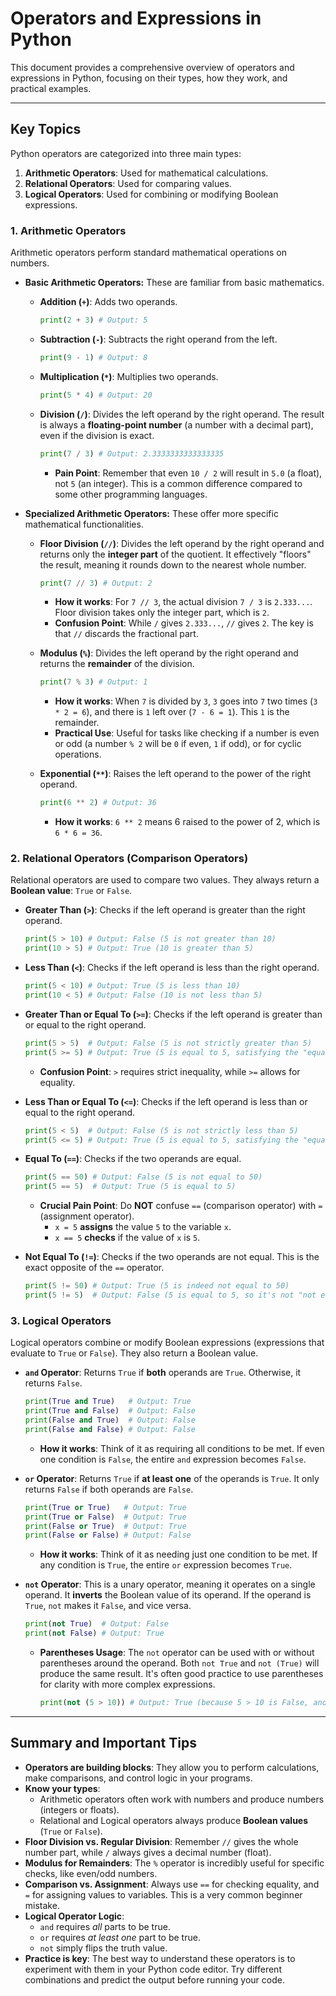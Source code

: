 # Operators and Expressions in Python

This document provides a comprehensive overview of operators and expressions in Python, focusing on their types, how they work, and practical examples.

---

## Key Topics

Python operators are categorized into three main types:
1.  **Arithmetic Operators**: Used for mathematical calculations.
2.  **Relational Operators**: Used for comparing values.
3.  **Logical Operators**: Used for combining or modifying Boolean expressions.

### 1. Arithmetic Operators

Arithmetic operators perform standard mathematical operations on numbers.

*   **Basic Arithmetic Operators:** These are familiar from basic mathematics.
    *   **Addition (`+`)**: Adds two operands.
        ```python
        print(2 + 3) # Output: 5
        ```
    *   **Subtraction (`-`)**: Subtracts the right operand from the left.
        ```python
        print(9 - 1) # Output: 8
        ```
    *   **Multiplication (`*`)**: Multiplies two operands.
        ```python
        print(5 * 4) # Output: 20
        ```
    *   **Division (`/`)**: Divides the left operand by the right operand. The result is always a **floating-point number** (a number with a decimal part), even if the division is exact.
        ```python
        print(7 / 3) # Output: 2.3333333333333335
        ```
        *   **Pain Point**: Remember that even `10 / 2` will result in `5.0` (a float), not `5` (an integer). This is a common difference compared to some other programming languages.

*   **Specialized Arithmetic Operators:** These offer more specific mathematical functionalities.
    *   **Floor Division (`//`)**: Divides the left operand by the right operand and returns only the **integer part** of the quotient. It effectively "floors" the result, meaning it rounds down to the nearest whole number.
        ```python
        print(7 // 3) # Output: 2
        ```
        *   **How it works**: For `7 // 3`, the actual division `7 / 3` is `2.333...`. Floor division takes only the integer part, which is `2`.
        *   **Confusion Point**: While `/` gives `2.333...`, `//` gives `2`. The key is that `//` discards the fractional part.

    *   **Modulus (`%`)**: Divides the left operand by the right operand and returns the **remainder** of the division.
        ```python
        print(7 % 3) # Output: 1
        ```
        *   **How it works**: When `7` is divided by `3`, `3` goes into `7` two times (`3 * 2 = 6`), and there is `1` left over (`7 - 6 = 1`). This `1` is the remainder.
        *   **Practical Use**: Useful for tasks like checking if a number is even or odd (a number `% 2` will be `0` if even, `1` if odd), or for cyclic operations.

    *   **Exponential (`**`)**: Raises the left operand to the power of the right operand.
        ```python
        print(6 ** 2) # Output: 36
        ```
        *   **How it works**: `6 ** 2` means 6 raised to the power of 2, which is `6 * 6 = 36`.

### 2. Relational Operators (Comparison Operators)

Relational operators are used to compare two values. They always return a **Boolean value**: `True` or `False`.

*   **Greater Than (`>`)**: Checks if the left operand is greater than the right operand.
    ```python
    print(5 > 10) # Output: False (5 is not greater than 10)
    print(10 > 5) # Output: True (10 is greater than 5)
    ```

*   **Less Than (`<`)**: Checks if the left operand is less than the right operand.
    ```python
    print(5 < 10) # Output: True (5 is less than 10)
    print(10 < 5) # Output: False (10 is not less than 5)
    ```

*   **Greater Than or Equal To (`>=`)**: Checks if the left operand is greater than or equal to the right operand.
    ```python
    print(5 > 5)  # Output: False (5 is not strictly greater than 5)
    print(5 >= 5) # Output: True (5 is equal to 5, satisfying the "equal to" part)
    ```
    *   **Confusion Point**: `>` requires strict inequality, while `>=` allows for equality.

*   **Less Than or Equal To (`<=`)**: Checks if the left operand is less than or equal to the right operand.
    ```python
    print(5 < 5)  # Output: False (5 is not strictly less than 5)
    print(5 <= 5) # Output: True (5 is equal to 5, satisfying the "equal to" part)
    ```

*   **Equal To (`==`)**: Checks if the two operands are equal.
    ```python
    print(5 == 50) # Output: False (5 is not equal to 50)
    print(5 == 5)  # Output: True (5 is equal to 5)
    ```
    *   **Crucial Pain Point**: Do **NOT** confuse `==` (comparison operator) with `=` (assignment operator).
        *   `x = 5` **assigns** the value `5` to the variable `x`.
        *   `x == 5` **checks** if the value of `x` is `5`.

*   **Not Equal To (`!=`)**: Checks if the two operands are not equal. This is the exact opposite of the `==` operator.
    ```python
    print(5 != 50) # Output: True (5 is indeed not equal to 50)
    print(5 != 5)  # Output: False (5 is equal to 5, so it's not "not equal to")
    ```

### 3. Logical Operators

Logical operators combine or modify Boolean expressions (expressions that evaluate to `True` or `False`). They also return a Boolean value.

*   **`and` Operator**: Returns `True` if **both** operands are `True`. Otherwise, it returns `False`.
    ```python
    print(True and True)   # Output: True
    print(True and False)  # Output: False
    print(False and True)  # Output: False
    print(False and False) # Output: False
    ```
    *   **How it works**: Think of it as requiring all conditions to be met. If even one condition is `False`, the entire `and` expression becomes `False`.

*   **`or` Operator**: Returns `True` if **at least one** of the operands is `True`. It only returns `False` if both operands are `False`.
    ```python
    print(True or True)   # Output: True
    print(True or False)  # Output: True
    print(False or True)  # Output: True
    print(False or False) # Output: False
    ```
    *   **How it works**: Think of it as needing just one condition to be met. If any condition is `True`, the entire `or` expression becomes `True`.

*   **`not` Operator**: This is a unary operator, meaning it operates on a single operand. It **inverts** the Boolean value of its operand. If the operand is `True`, `not` makes it `False`, and vice versa.
    ```python
    print(not True)  # Output: False
    print(not False) # Output: True
    ```
    *   **Parentheses Usage**: The `not` operator can be used with or without parentheses around the operand. Both `not True` and `not (True)` will produce the same result. It's often good practice to use parentheses for clarity with more complex expressions.
        ```python
        print(not (5 > 10)) # Output: True (because 5 > 10 is False, and not False is True)
        ```

---

## Summary and Important Tips

*   **Operators are building blocks**: They allow you to perform calculations, make comparisons, and control logic in your programs.
*   **Know your types**:
    *   Arithmetic operators often work with numbers and produce numbers (integers or floats).
    *   Relational and Logical operators always produce **Boolean values** (`True` or `False`).
*   **Floor Division vs. Regular Division**: Remember `//` gives the whole number part, while `/` always gives a decimal number (float).
*   **Modulus for Remainders**: The `%` operator is incredibly useful for specific checks, like even/odd numbers.
*   **Comparison vs. Assignment**: Always use `==` for checking equality, and `=` for assigning values to variables. This is a very common beginner mistake.
*   **Logical Operator Logic**:
    *   `and` requires *all* parts to be true.
    *   `or` requires *at least one* part to be true.
    *   `not` simply flips the truth value.
*   **Practice is key**: The best way to understand these operators is to experiment with them in your Python code editor. Try different combinations and predict the output before running your code.